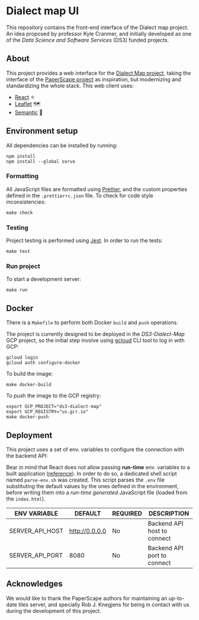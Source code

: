 # Dialect map UI

This repository contains the front-end interface of the Dialect map project.
An idea proposed by professor Kyle Cranmer, and initially developed as one
of the _Data Science and Software Services_ (DS3) funded projects.


## About
This project provides a web interface for the [Dialect Map project][dialect-map-repo],
taking the interface of the [PaperScape project][paperscape-blog] as inspiration,
but modernizing and standardizing the whole stack. This web client uses:

- [React][webpage-react] ⚛️
- [Leaflet][webpage-leaflet] 🗺️
- [Semantic][webpage-semantic] 🎨


## Environment setup
All dependencies can be installed by running:

```shell
npm install
npm install --global serve
```


### Formatting
All JavaScript files are formatted using [Prettier][webpage-prettier], and the custom properties
defined in the `.prettierrc.json` file. To check for code style inconsistencies:

```shell
make check
```

### Testing
Project testing is performed using [Jest][webpage-jest]. In order to run the tests:

```shell
make test
```


### Run project
To start a development server:

```shell
make run
```


## Docker
There is a `Makefile` to perform both Docker `build` and `push` operations.

The project is currently designed to be deployed in the _DS3-Dialect-Map_ GCP project,
so the initial step involve using [gcloud][docs-gcloud-cli] CLI tool to log in with GCP:

```shell
gcloud login
gcloud auth configure-docker
```

To build the image:

```shell
make docker-build
```

To push the image to the GCP registry:

```shell
export GCP_PROJECT="ds3-dialect-map"
export GCP_REGISTRY="us.gcr.io"
make docker-push
```


## Deployment
This project uses a set of env. variables to configure the connection with the backend API:

Bear in mind that React does not allow passing **run-time** env. variables to a built application
([reference][docs-react-env]). In order to do so, a dedicated shell script named `parse-env.sh` was created.
This script parses the `.env` file substituting the default values by the ones defined in the environment,
before writing them into a _run-time generated_ JavaScript file (loaded from the `index.html`).

| ENV VARIABLE             | DEFAULT            | REQUIRED | DESCRIPTION                                   |
|--------------------------|--------------------|----------|-----------------------------------------------|
| SERVER_API_HOST          | http://0.0.0.0     | No       | Backend API host to connect                   |
| SERVER_API_PORT          | 8080               | No       | Backend API port to connect                   |


## Acknowledges

We would like to thank the PaperScape authors for maintaining an up-to-date tiles server,
and specially Rob J. Knegjens for being in contact with us during the development of this project.


[dialect-map-repo]: https://github.com/dialect-map/dialect-map
[docs-gcloud-cli]: https://cloud.google.com/sdk/docs/install
[docs-react-env]: https://create-react-app.dev/docs/adding-custom-environment-variables/
[paperscape-blog]: https://paperscape.org/
[webpage-jest]: https://jestjs.io/
[webpage-leaflet]: https://leafletjs.com/
[webpage-prettier]: https://prettier.io/docs/en/index.html
[webpage-react]: https://reactjs.org/
[webpage-semantic]: https://react.semantic-ui.com/
